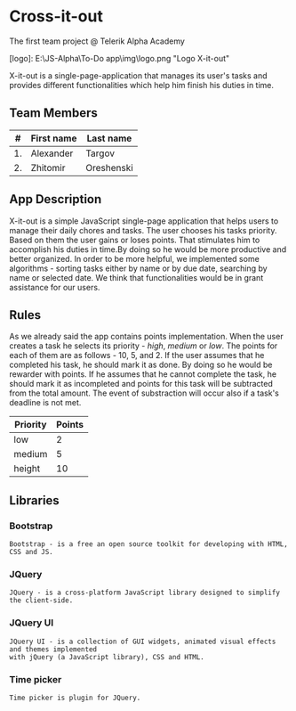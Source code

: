 # Cross-it-out

The first team project @ Telerik Alpha Academy

[logo]: E:\JS-Alpha\To-Do app\img\logo.png "Logo X-it-out"

X-it-out is a single-page-application that manages its user's tasks and provides different
functionalities which help him finish his duties in time.

## Team Members

| #        | First name | Last name  |       
| -------- | --------- 	| ---------- |
| 1.	   | Alexander 	| Targov	 |
| 2.	   | Zhitomir  	| Oreshenski |

## App Description

X-it-out is a simple JavaScript single-page application that helps users to manage their
daily chores and tasks. The user chooses his tasks priority. Based on them the user gains
or loses points. That stimulates him to accomplish his duties in time.By doing so he would
be more productive and better organized.
In order to be more helpful, we implemented some algorithms - sorting tasks either by
name or by due date, searching by name or selected date. We think that functionalities
would be in grant assistance for our users.

## Rules

As we already said the app contains points implementation. When the user creates a task he
selects its priority - *high*, *medium* or *low*. The points for each of them are as follows - 10,
5, and 2. If the user assumes that he completed his task, he should mark it as done. By doing
so he would be rewarder with points. If he assumes that he cannot complete the task, he should 
mark it as incompleted and points for this task will be subtracted from the total amount. 
The event of substraction will occur also if a task's deadline is not met.


| Priority | Points |
| -------- | ------ |
| low	   | 2	    |
| medium   | 5	    |
| height   | 10	    |


## Libraries

### Bootstrap 

	Bootstrap - is a free an open source toolkit for developing with HTML, CSS and JS.

### JQuery

	JQuery - is a cross-platform JavaScript library designed to simplify the client-side.

### JQuery UI

	JQuery UI - is a collection of GUI widgets, animated visual effects and themes implemented 
	with jQuery (a JavaScript library), CSS and HTML.

### Time picker
 
	Time picker is plugin for JQuery.

